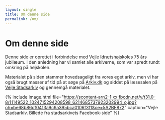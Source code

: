 ```yaml
---
layout: single
title: Om denne side
permalink: /om/
---
```


# Om denne side

Denne side er oprettet i forbindelse med Vejle Idrætshøjskoles 75 års jubilæum. I den anledning har vi samlet alle arkiverne, som var spredt rundt omkring på højskolen.

Materialet på siden stammer hovedsageligt fra vores eget arkiv, men vi har også brugt masser af tid på at søge på [Arkiv.dk](http://arkiv.dk) og siddet på læsesalen på [Vejle Stadsarkiv](http://vejlestadsarkiv.dk) og gennemgå materialet.

{% include image.html
    file="https://scontent-arn2-1.xx.fbcdn.net/v/t31.0-8/11149522_1024715294208598_6214685737923202994_o.jpg?oh=be68b86df0413a9c9a395bca0106f3f1&oe=5A2BF872"
    caption="Vejle Stadsarkiv. Billede fra stadsarkivets Facebook-side" %}
